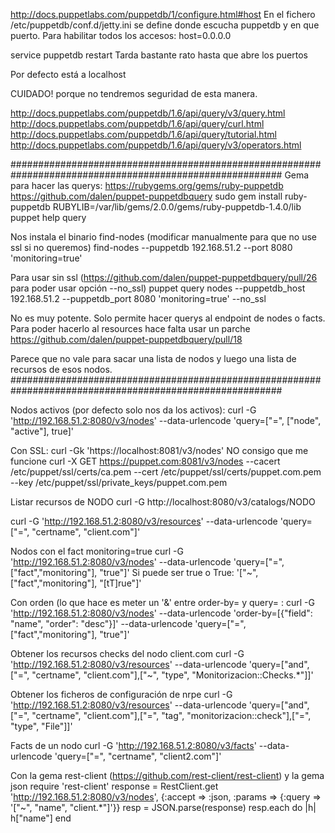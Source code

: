 http://docs.puppetlabs.com/puppetdb/1/configure.html#host
En el fichero /etc/puppetdb/conf.d/jetty.ini se define donde escucha puppetdb y en que puerto.
Para habilitar todos los accesos:
host=0.0.0.0

service puppetdb restart
Tarda bastante rato hasta que abre los puertos

Por defecto está a localhost

CUIDADO! porque no tendremos seguridad de esta manera.




http://docs.puppetlabs.com/puppetdb/1.6/api/query/v3/query.html
http://docs.puppetlabs.com/puppetdb/1.6/api/query/curl.html
http://docs.puppetlabs.com/puppetdb/1.6/api/query/tutorial.html
http://docs.puppetlabs.com/puppetdb/1.6/api/query/v3/operators.html

#########################################################################################################
Gema para hacer las querys:
https://rubygems.org/gems/ruby-puppetdb
https://github.com/dalen/puppet-puppetdbquery
sudo gem install ruby-puppetdb
RUBYLIB=/var/lib/gems/2.0.0/gems/ruby-puppetdb-1.4.0/lib puppet help query

Nos instala el binario find-nodes (modificar manualmente para que no use ssl si no queremos)
find-nodes --puppetdb 192.168.51.2 --port 8080 'monitoring=true'

Para usar sin ssl (https://github.com/dalen/puppet-puppetdbquery/pull/26 para poder usar opción --no_ssl)
puppet query nodes --puppetdb_host 192.168.51.2 --puppetdb_port 8080 'monitoring=true' --no_ssl

No es muy potente. Solo permite hacer querys al endpoint de nodes o facts. 
Para poder hacerlo al resources hace falta usar un parche https://github.com/dalen/puppet-puppetdbquery/pull/18

Parece que no vale para sacar una lista de nodos y luego una lista de recursos de esos nodos.
#########################################################################################################

Nodos activos (por defecto solo nos da los activos):
curl -G 'http://192.168.51.2:8080/v3/nodes' --data-urlencode 'query=["=", ["node", "active"], true]'

Con SSL:
curl -Gk 'https://localhost:8081/v3/nodes' NO consigo que me funcione
curl -X GET https://puppet.com:8081/v3/nodes --cacert /etc/puppet/ssl/certs/ca.pem --cert /etc/puppet/ssl/certs/puppet.com.pem --key /etc/puppet/ssl/private_keys/puppet.com.pem

Listar recursos de NODO
curl -G http://localhost:8080/v3/catalogs/NODO

curl -G 'http://192.168.51.2:8080/v3/resources' --data-urlencode 'query=["=", "certname", "client.com"]'


Nodos con el fact monitoring=true
curl -G 'http://192.168.51.2:8080/v3/nodes' --data-urlencode 'query=["=", ["fact","monitoring"], "true"]'
Si puede ser true o True: 
  '["~", ["fact","monitoring"], "[tT]rue"]'

Con orden (lo que hace es meter un '&' entre order-by= y query= :
curl -G 'http://192.168.51.2:8080/v3/nodes' --data-urlencode 'order-by=[{"field": "name", "order": "desc"}]' --data-urlencode 'query=["=", ["fact","monitoring"], "true"]'

Obtener los recursos checks del nodo client.com
curl -G 'http://192.168.51.2:8080/v3/resources' --data-urlencode 'query=["and",["=", "certname", "client.com"],["~", "type", "Monitorizacion::Checks.*"]]'

Obtener los ficheros de configuración de nrpe
curl -G 'http://192.168.51.2:8080/v3/resources' --data-urlencode 'query=["and",["=", "certname", "client.com"],["=", "tag", "monitorizacion::check"],["=", "type", "File"]]'


Facts de un nodo
curl -G 'http://192.168.51.2:8080/v3/facts' --data-urlencode 'query=["=", "certname", "client2.com"]'


Con la gema rest-client (https://github.com/rest-client/rest-client) y la gema json
require 'rest-client'
response = RestClient.get 'http://192.168.51.2:8080/v3/nodes', {:accept => :json, :params => {:query => '["~", "name", "client.*"]'}}
resp = JSON.parse(response)
resp.each do |h|
h["name"]
end
